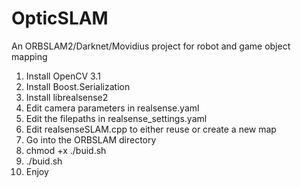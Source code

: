 # OpticSLAM
An ORBSLAM2/Darknet/Movidius project for robot and game object mapping

1. Install OpenCV 3.1
2. Install Boost.Serialization
3. Install librealsense2
4. Edit camera parameters in realsense.yaml
5. Edit the filepaths in realsense_settings.yaml
6. Edit realsenseSLAM.cpp to either reuse or create a new map
7. Go into the ORBSLAM directory
8. chmod +x ./buid.sh
9. ./buid.sh
10. Enjoy

